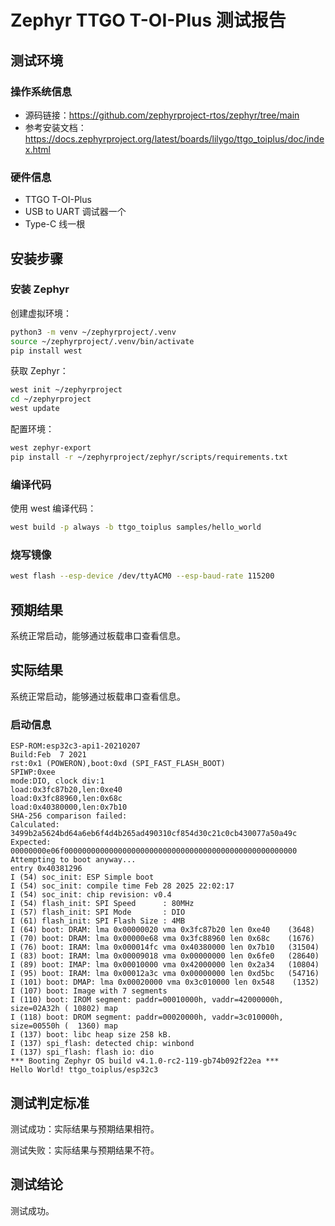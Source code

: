# Zephyr TTGO T-OI-Plus 测试报告

## 测试环境

### 操作系统信息

- 源码链接：https://github.com/zephyrproject-rtos/zephyr/tree/main
- 参考安装文档：https://docs.zephyrproject.org/latest/boards/lilygo/ttgo_toiplus/doc/index.html

### 硬件信息

- TTGO T-OI-Plus
- USB to UART 调试器一个
- Type-C 线一根

## 安装步骤

### 安装 Zephyr

创建虚拟环境：

```bash
python3 -m venv ~/zephyrproject/.venv
source ~/zephyrproject/.venv/bin/activate
pip install west
```

获取 Zephyr：
```bash
west init ~/zephyrproject
cd ~/zephyrproject
west update
```

配置环境：
```bash
west zephyr-export
pip install -r ~/zephyrproject/zephyr/scripts/requirements.txt
```

### 编译代码

使用 west 编译代码：
```bash
west build -p always -b ttgo_toiplus samples/hello_world
```

### 烧写镜像

```bash
west flash --esp-device /dev/ttyACM0 --esp-baud-rate 115200
```

## 预期结果

系统正常启动，能够通过板载串口查看信息。

## 实际结果

系统正常启动，能够通过板载串口查看信息。

### 启动信息

```log
ESP-ROM:esp32c3-api1-20210207
Build:Feb  7 2021
rst:0x1 (POWERON),boot:0xd (SPI_FAST_FLASH_BOOT)
SPIWP:0xee
mode:DIO, clock div:1
load:0x3fc87b20,len:0xe40
load:0x3fc88960,len:0x68c
load:0x40380000,len:0x7b10
SHA-256 comparison failed:
Calculated: 3499b2a5624bd64a6eb6f4d4b265ad490310cf854d30c21c0cb430077a50a49c
Expected: 00000000e06f0000000000000000000000000000000000000000000000000000
Attempting to boot anyway...
entry 0x40381296
I (54) soc_init: ESP Simple boot
I (54) soc_init: compile time Feb 28 2025 22:02:17
I (54) soc_init: chip revision: v0.4
I (54) flash_init: SPI Speed      : 80MHz
I (57) flash_init: SPI Mode       : DIO
I (61) flash_init: SPI Flash Size : 4MB
I (64) boot: DRAM: lma 0x00000020 vma 0x3fc87b20 len 0xe40    (3648)
I (70) boot: DRAM: lma 0x00000e68 vma 0x3fc88960 len 0x68c    (1676)
I (76) boot: IRAM: lma 0x000014fc vma 0x40380000 len 0x7b10   (31504)
I (83) boot: IRAM: lma 0x00009018 vma 0x00000000 len 0x6fe0   (28640)
I (89) boot: IMAP: lma 0x00010000 vma 0x42000000 len 0x2a34   (10804)
I (95) boot: IRAM: lma 0x00012a3c vma 0x00000000 len 0xd5bc   (54716)
I (101) boot: DMAP: lma 0x00020000 vma 0x3c010000 len 0x548    (1352)
I (107) boot: Image with 7 segments
I (110) boot: IROM segment: paddr=00010000h, vaddr=42000000h, size=02A32h ( 10802) map
I (118) boot: DROM segment: paddr=00020000h, vaddr=3c010000h, size=00550h (  1360) map
I (137) boot: libc heap size 258 kB.
I (137) spi_flash: detected chip: winbond
I (137) spi_flash: flash io: dio
*** Booting Zephyr OS build v4.1.0-rc2-119-gb74b092f22ea ***
Hello World! ttgo_toiplus/esp32c3
```

## 测试判定标准

测试成功：实际结果与预期结果相符。

测试失败：实际结果与预期结果不符。

## 测试结论

测试成功。